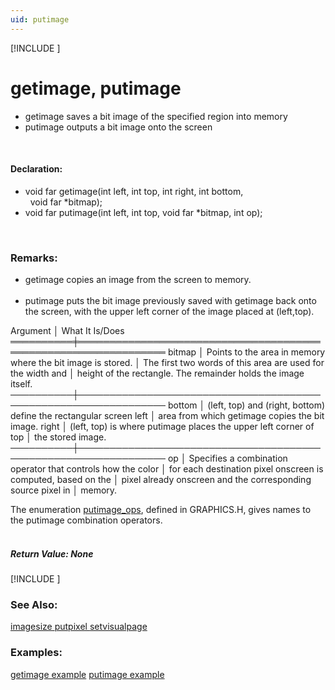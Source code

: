 ```yaml
---
uid: putimage
---
```

[!INCLUDE [](graphics_header.md)]
# getimage, putimage
* getimage saves a bit image of the specified region into memory
* putimage outputs a bit image onto the screen

<br>

#### Declaration:
* void far getimage(int left, int top, int right, int bottom,  
  &nbsp;&nbsp;void far *bitmap);
* void far putimage(int left, int top, void far *bitmap, int op);

<br>

### Remarks:
* getimage copies an image from the screen to memory.<br><br>
* putimage puts the bit image previously saved with getimage back onto the screen, with the upper left corner of the image placed at (left,top).<br>

<div class="data">
  Argument │ What It Is/Does
 ══════════╪════════════════════════════════════════════════════════════════
  bitmap   │ Points to the area in memory where the bit image is stored.
           │ The first two words of this area are used for the width and
           │ height of the rectangle. The remainder holds the image itself.
 ──────────┼────────────────────────────────────────────────────────────────
  bottom   │ (left, top) and (right, bottom) define the rectangular screen
  left     │ area from which getimage copies the bit image.
  right    │ (left, top) is where putimage places the upper left corner of
  top      │ the stored image.
 ──────────┼────────────────────────────────────────────────────────────────
  op       │ Specifies a combination operator that controls how the color
           │ for each destination pixel onscreen is computed, based on the
           │ pixel already onscreen and the corresponding source pixel in
           │ memory.
</br></div>

The enumeration [putimage_ops](putimage_ops.md), defined in GRAPHICS.H, gives names to the putimage combination operators.<br><br>

##### Return Value:  None

[!INCLUDE [](portability.md)]

### See Also:
<div class="data"><a href="imagesize.md">  imagesize    </a> <a href="putpixel.md">  putpixel     </a> <a href="setvisualpage.md">  setvisualpage</a>
<br></div>

### Examples:
<div class="data"><a href="getimage_example.md">  getimage example</a> <a href="putimage_example.md">  putimage example</a>

<br>